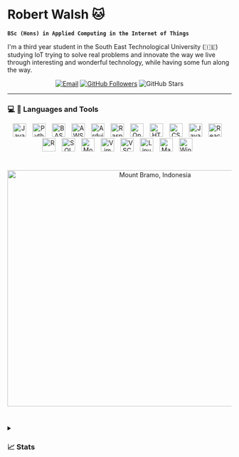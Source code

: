 # Robert Walsh 🐱

**`BSc (Hons) in Applied Computing in the Internet of Things`**

I'm a third year student in the South East Technological University (🇮🇪) studying IoT trying to solve real problems and innovate the way we live through interesting and wonderful technology, while having some fun along the way.

<p align="center">
    <a href="mailto:robwalsh564@gmail.com">
     <img alt="Email" src="https://img.shields.io/badge/email-EA4335?style=for-the-badge&logo=gmail&logoColor=FFFFFF"/></a>
    <a href="https://github.com/robert-walshh?tab=followers">
     <img alt="GitHub Followers" src="https://img.shields.io/github/followers/robert-walshh?style=for-the-badge&logo=github&color=FFFFFF"/></a>
     <img alt="GitHub Stars" src="https://img.shields.io/github/stars/robert-walshh?style=for-the-badge&label=%E2%AD%90%EF%B8%8F%20Stars&color=FFFFFF"/></a>
</p>

---

### 💻 🔧 Languages and Tools

<p align="center">
<img alt="Java" width="30px" style="padding-right:10px;" src="https://cdn.jsdelivr.net/gh/devicons/devicon@latest/icons/java/java-original.svg"/>
<img alt="Python" width="30px" style="padding-right:10px;" src="https://cdn.jsdelivr.net/gh/devicons/devicon@latest/icons/python/python-original.svg"/>
<img alt="BASH" width="30px" style="padding-right:10px;" src="https://cdn.jsdelivr.net/gh/devicons/devicon@latest/icons/bash/bash-original.svg"/>
<img alt="AWS" width="30px" style="padding-right:10px;" src="https://cdn.jsdelivr.net/gh/devicons/devicon@latest/icons/amazonwebservices/amazonwebservices-original-wordmark.svg"/>
<img alt="Arduino" width="30px" style="padding-right:10px;" src="https://cdn.jsdelivr.net/gh/devicons/devicon@latest/icons/arduino/arduino-original.svg"/>
<img alt="Raspberry Pi" width="30px" style="padding-right:10px;" src="https://cdn.jsdelivr.net/gh/devicons/devicon@latest/icons/raspberrypi/raspberrypi-original.svg"/>
<img alt="OpenCV" width="30px" style="padding-right:10px;" src="https://cdn.jsdelivr.net/gh/devicons/devicon@latest/icons/opencv/opencv-original.svg"/>
<img alt="HTML 5" width="30px" style="padding-right:10px;" src="https://cdn.jsdelivr.net/gh/devicons/devicon@latest/icons/html5/html5-original.svg"/>
<img alt="CSS 3" width="30px" style="padding-right:10px;" src="https://cdn.jsdelivr.net/gh/devicons/devicon@latest/icons/css3/css3-original.svg"/>
<img alt="JavaScript" width="30px" style="padding-right:10px;" src="https://cdn.jsdelivr.net/gh/devicons/devicon@latest/icons/javascript/javascript-original.svg"/>
<img alt="React" width="30px" style="padding-right:10px;" src="https://cdn.jsdelivr.net/gh/devicons/devicon@latest/icons/react/react-original.svg"/>
<img alt="R" width="30px" style="padding-right:10px;" src="https://cdn.jsdelivr.net/gh/devicons/devicon@latest/icons/r/r-original.svg"/>
<img alt="SQL" width="30px" style="padding-right:10px;" src="https://cdn.jsdelivr.net/gh/devicons/devicon@latest/icons/mysql/mysql-original.svg"/>
<img alt="MongoDB" width="30px" style="padding-right:10px;" src="https://cdn.jsdelivr.net/gh/devicons/devicon@latest/icons/mongodb/mongodb-original.svg"/>
<img alt="Vim" width="30px" style="padding-right:10px;" src="https://cdn.jsdelivr.net/gh/devicons/devicon@latest/icons/vim/vim-original.svg"/>
<img alt="VSCode" width="30px" style="padding-right:10px;" src="https://cdn.jsdelivr.net/gh/devicons/devicon@latest/icons/vscode/vscode-original.svg"/>
<img alt="Linux" width="30px" style="padding-right:10px;" src="https://cdn.jsdelivr.net/gh/devicons/devicon@latest/icons/linux/linux-original.svg"/>
<img alt="MacOS" width="30px" style="padding-right:10px;" src="https://cdn.jsdelivr.net/gh/devicons/devicon@latest/icons/apple/apple-original.svg"/>
<img alt="Windows" width="30px" style="padding-right:10px;" src="https://cdn.jsdelivr.net/gh/devicons/devicon@latest/icons/windows11/windows11-original.svg"/>
</p>


#

<p align="center">
    <img width="648px" height="531px" src="https://upload.wikimedia.org/wikipedia/commons/thumb/0/06/Startrails_above_Gunung_Bromo_-_Indonesia.jpg/1920px-Startrails_above_Gunung_Bromo_-_Indonesia.jpg" alt="Mount Bramo, Indonesia">
</p>


#

<details> 
    <summary><h3> 📈 Stats </h3></summary>

<p align="left">
<img src="https://github-readme-stats.vercel.app/api/top-langs/?username=robert-walshh&layout=donut&theme=transparent" alt="Top Languages">
<br />
<img src="https://github-readme-stats.vercel.app/api?username=robert-walshh&show_icons=true&theme=transparent" alt="GitHub Stats">
</p> 
</details>